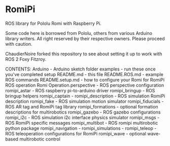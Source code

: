 # RomiPi
ROS library for Pololu Romi with Raspberry Pi.

Some code here is borrowed from Pololu, others from various Arduino library writers. All right reserved by their respective owners. Please proceed with caution.

ChaudierNoire forked this repository to see about setting it up to work with ROS 2 Foxy Fitzroy.

CONTENTS:
Arduino				- Arduino sketch folder
examples			- run these once you've completed setup
README.md			- this file
README.ROS.md			- example ROS commands
README.setup.md			- how to configure your Romi for RomiPi ROS operation
Romi Operation.perspective 	- ROS perspective configuration
romipi_astar			- ROS raspberry pi-to-arduino driver
romipi_bringup			- ROS bringup helpers
romipi_captain			- 
romipi_description		- ROS simulation RomiPi description
romipi_fake			- ROS simulation motion simulator
romipi_fiducials		- ROS AR tag and RomiPi tag library
romipi_formations		- optional formation descriptions for multirobotics
romipi_gazebo			- ROS gazebo configurations
romipi_i2c			- ROS simulation i2c interface physics simulator
romipi_msgs 			- ROS RomiPi specific messages
romipi_multibot			- ROS romipi multirobotic python package
romipi_navigation		- 
romipi_simulations		-
romipi_teleop			- ROS teleoperation configurations for RomiPi
romipi_wave			- optional wave-based multirobotic control
